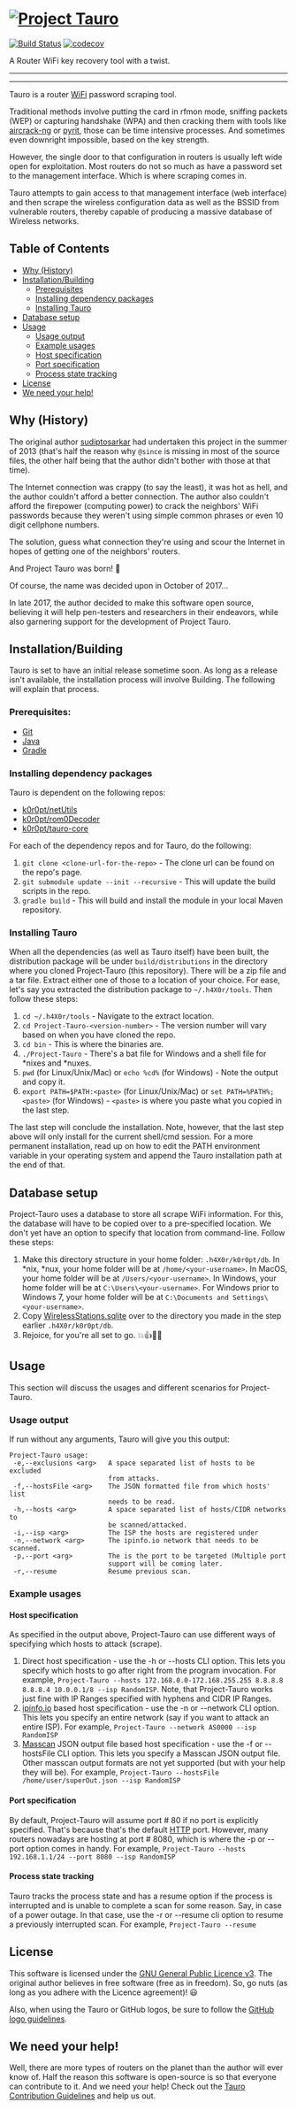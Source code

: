 # [![Project Tauro](TauroLogo.png)](TauroLogo.png)

[![Build Status](https://travis-ci.org/k0r0pt/Project-Tauro.png?branch=master)](https://travis-ci.org/k0r0pt/Project-Tauro)
[![codecov](https://codecov.io/gh/k0r0pt/Project-Tauro/branch/master/graph/badge.svg)](https://codecov.io/gh/k0r0pt/Project-Tauro)

A Router WiFi key recovery tool with a twist.

---


---

Tauro is a router [WiFi](https://en.wikipedia.org/wiki/Wi-Fi) password scraping tool.

Traditional methods involve putting the card in rfmon mode, sniffing packets (WEP) or capturing handshake (WPA) and then
cracking them with tools like [aircrack-ng](https://www.aircrack-ng.org/) or 
[pyrit](https://github.com/JPaulMora/Pyrit), those can be time intensive processes. And sometimes even downright 
impossible, based on the key strength.

However, the single door to that configuration in routers is usually left wide open for exploitation. Most routers do 
not so much as have a password set to the management interface. Which is where scraping comes in.

Tauro attempts to gain access to that management interface (web interface) and then scrape the wireless configuration 
data as well as the BSSID from vulnerable routers, thereby capable of producing a massive database of Wireless networks.

## Table of Contents

* [Why (History)](#why-history)
* [Installation/Building](#installation-building)
  * [Prerequisites](#prerequisites)
  * [Installing dependency packages](#installing-dependency-packages)
  * [Installing Tauro](#installing-tauro)
* [Database setup](#database-setup)
* [Usage](#usage)
  * [Usage output](#usage-output)
  * [Example usages](#example-usages)
   * [Host specification](#host-specification)
   * [Port specification](#port-specification)
   * [Process state tracking](#process-state-tracking)
* [License](#license)
* [We need your help!](#we-need-your-help)

## Why (History)

The original author [sudiptosarkar](https://github.com/sudiptosarkar) had undertaken this project in the summer of 2013
(that's half the reason why `@since` is missing in most of the source files, the other half being that the author didn't
bother with those at that time).

The Internet connection was crappy (to say the least), it was hot as hell, and the author couldn't afford a better 
connection. The author also couldn't afford the firepower (computing power) to crack the neighbors' WiFi passwords 
because they weren't using simple common phrases or even 10 digit cellphone numbers.

The solution, guess what connection they're using and scour the Internet in hopes of getting one of the neighbors' 
routers.

And Project Tauro was born! :tada:

Of course, the name was decided upon in October of 2017...

In late 2017, the author decided to make this software open source, believing it will help pen-testers and researchers 
in their endeavors, while also garnering support for the development of Project Tauro.

## Installation/Building

Tauro is set to have an initial release sometime soon. As long as a release isn't available, the installation process 
will involve Building. The following will explain that process.

### Prerequisites:

* [Git](https://git-scm.com/)
* [Java](https://java.com/en/download/)
* [Gradle](https://gradle.org/)

### Installing dependency packages

Tauro is dependent on the following repos:

* [k0r0pt/netUtils](https://github.com/k0r0pt/netUtils)
* [k0r0pt/rom0Decoder](https://github.com/k0r0pt/rom0Decoder)
* [k0r0pt/tauro-core](https://github.com/k0r0pt/tauro-core)

For each of the dependency repos and for Tauro, do the following:

1. ```git clone <clone-url-for-the-repo>``` - The clone url can be found on the repo's page.
2. ```git submodule update --init --recursive``` - This will update the build scripts in the repo.
3. ```gradle build``` - This will build and install the module in your local Maven repository.

### Installing Tauro

When all the dependencies (as well as Tauro itself) have been built, the distribution package will be under 
`build/distributions` in the directory where you cloned Project-Tauro (this repository). There will be a zip file and a 
tar file. Extract either one of those to a location of your choice. For ease, let's say you extracted the distribution 
package to `~/.h4X0r/tools`. Then follow these steps:

1. ```cd ~/.h4X0r/tools``` - Navigate to the extract location.
2. ```cd Project-Tauro-<version-number>``` - The version number will vary based on when you have cloned the repo.
3. ```cd bin``` - This is where the binaries are.
4. ```./Project-Tauro``` - There's a bat file for Windows and a shell file for *nixes and *nuxes.
5. ```pwd``` (for Linux/Unix/Mac) or ```echo %cd%``` (for Windows) - Note the output and copy it.
6. ```export PATH=$PATH:<paste>``` (for Linux/Unix/Mac) or ```set PATH=%PATH%;<paste>``` (for Windows) - `<paste>` is 
   where you paste what you copied in the last step.

The last step will conclude the installation. Note, however, that the last step above will only install for the current 
shell/cmd session. For a more permanent installation, read up on how to edit the PATH environment variable in your 
operating system and append the Tauro installation path at the end of that.

## Database setup

Project-Tauro uses a database to store all scrape WiFi information. For this, the database will have to be copied over 
to a pre-specified location. We don't yet have an option to specify that location from command-line. Follow these steps:

1. Make this directory structure in your home folder: `.h4X0r/k0r0pt/db`. In *nix, *nux, your home folder will be at 
   `/home/<your-username>`. In MacOS, your home folder will be at `/Users/<your-username>`. In Windows, your home folder
   will be at `C:\Users\<your-username>`. For Windows prior to Windows 7, your home folder will be at 
   `C:\Documents and Settings\<your-username>`.
2. Copy [WirelessStations.sqlite](WirelessStations.sqlite) over to the directory you made in the step earlier
   `.h4X0r/k0r0pt/db`.
3. Rejoice, for you're all set to go. :boom::+1::muscle::metal:

## Usage

This section will discuss the usages and different scenarios for Project-Tauro.

### Usage output

If run without any arguments, Tauro will give you this output:

```
Project-Tauro usage:
 -e,--exclusions <arg>   A space separated list of hosts to be excluded
                         from attacks.
 -f,--hostsFile <arg>    The JSON formatted file from which hosts' list
                         needs to be read.
 -h,--hosts <arg>        A space separated list of hosts/CIDR networks to
                         be scanned/attacked.
 -i,--isp <arg>          The ISP the hosts are registered under
 -n,--network <arg>      The ipinfo.io network that needs to be scanned.
 -p,--port <arg>         The is the port to be targeted (Multiple port
                         support will be coming later.
 -r,--resume             Resume previous scan.
```

### Example usages

#### Host specification

As specified in the output above, Project-Tauro can use different ways of specifying which hosts to attack (scrape).

1. Direct host specification - use the -h or --hosts CLI option. This lets you specify which hosts to go after right 
   from the program invocation. For example, `Project-Tauro --hosts 172.168.0.0-172.168.255.255 8.8.8.8 8.8.8.4 10.0.0.1/8 --isp RandomISP`.
   Note, that Project-Tauro works just fine with IP Ranges specified with hyphens and CIDR IP Ranges.
2. [ipinfo.io](ipinfo.io) based host specification - use the -n or --network CLI option. This lets you specify an entire
   network (say if you want to attack an entire ISP). For example, `Project-Tauro --network AS0000 --isp RandomISP`
3. [Masscan](https://github.com/robertdavidgraham/masscan) JSON output file based host specification - use the -f or 
   --hostsFile CLI option. This lets you specify a Masscan JSON output file. Other masscan output formats are not yet 
   supported (but with your help they will be). For example, `Project-Tauro --hostsFile /home/user/superOut.json --isp RandomISP`
   
#### Port specification

By default, Project-Tauro will assume port # 80 if no port is explicitly specified. That's because that's the default 
[HTTP](https://en.wikipedia.org/wiki/Hypertext_Transfer_Protocol) port. However, many routers nowadays are hosting at 
port # 8080, which is where the -p or --port option comes in handy. For example,
`Project-Tauro --hosts 192.168.1.1/24 --port 8080 --isp RandomISP`

#### Process state tracking

Tauro tracks the process state and has a resume option if the process is interrupted and is unable to complete a scan 
for some reason. Say, in case of a power outage. In that case, use the -r or --resume cli option to resume a previously
interrupted scan. For example, `Project-Tauro --resume`

## License

This software is licensed under the [GNU General Public Licence v3](LICENSE). The original author believes in free
software (free as in freedom). So, go nuts (as long as you adhere with the Licence agreement)! :smiley:

Also, when using the Tauro or GitHub logos, be sure to follow the [GitHub logo guidelines](https://github.com/logos).

## We need your help!

Well, there are more types of routers on the planet than the author will ever know of. Half the reason this software is 
open-source is so that everyone can contribute to it. And we need your help! Check out the 
[Tauro Contribution Guidelines](CONTRIBUTING.md) and help us out.